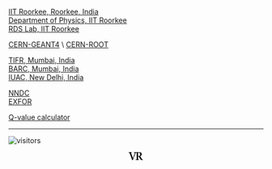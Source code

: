 <a href="https://www.iitr.ac.in/" target="_blank">IIT Roorkee, Roorkee, India</a> \
<a href="https://www.iitr.ac.in/departments/PH/pages/index.html" target="_blank">Department of Physics, IIT Roorkee</a> \
<a href="https://rdslab.iitr.ac.in/" target="_blank">RDS Lab, IIT Roorkee</a> 

<a href="https://geant4.web.cern.ch/" target="_blank">CERN-GEANT4</a> \ 
<a href="https://root.cern.ch/" target="_blank">CERN-ROOT</a> 

<a href="https://www.tifr.res.in/" target="_blank">TIFR, Mumbai, India</a> \
<a href="http://www.barc.gov.in/index.html" target="_blank">BARC, Mumbai, India</a> \
<a href="https://www.iuac.res.in/" target="_blank">IUAC, New Delhi, India</a>

<a href="https://www.nndc.bnl.gov/" target="_blank">NNDC</a> \
<a href="https://www-nds.iaea.org/exfor/" target="_blank">EXFOR</a>

<a href="https://www.nndc.bnl.gov/qcalc/" target="_blank">Q-value calculator</a>

---
![visitors](https://visitor-badge.glitch.me/badge?page_id=rangavirender.site.links)
<p align="center">
<img src="logo_v1.png" width="30">
</p>
